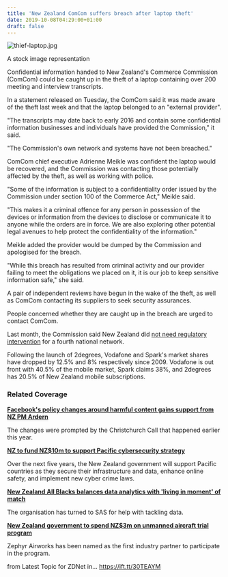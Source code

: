 ```yaml
---
title: 'New Zealand ComCom suffers breach after laptop theft'
date: 2019-10-08T04:29:00+01:00
draft: false
---
```


![thief-laptop.jpg](https://zdnet4.cbsistatic.com/hub/i/2014/08/27/8b5af124-2db1-11e4-9e6a-00505685119a/a8b8a3f6c1965c7559f3671248086d29/thief-laptop.jpg)

A stock image representation

Confidential information handed to New Zealand's Commerce Commission (ComCom) could be caught up in the theft of a laptop containing over 200 meeting and interview transcripts.

In a statement released on Tuesday, the ComCom said it was made aware of the theft last week and that the laptop belonged to an "external provider".

"The transcripts may date back to early 2016 and contain some confidential information businesses and individuals have provided the Commission," it said.

"The Commission's own network and systems have not been breached."

ComCom chief executive Adrienne Meikle was confident the laptop would be recovered, and the Commission was contacting those potentially affected by the theft, as well as working with police.

"Some of the information is subject to a confidentiality order issued by the Commission under section 100 of the Commerce Act," Meikle said.

"This makes it a criminal offence for any person in possession of the devices or information from the devices to disclose or communicate it to anyone while the orders are in force. We are also exploring other potential legal avenues to help protect the confidentiality of the information."

Meikle added the provider would be dumped by the Commission and apologised for the breach.

"While this breach has resulted from criminal activity and our provider failing to meet the obligations we placed on it, it is our job to keep sensitive information safe," she said.

A pair of independent reviews have begun in the wake of the theft, as well as ComCom contacting its suppliers to seek security assurances.

People concerned whether they are caught up in the breach are urged to contact ComCom.

Last month, the Commission said New Zealand did [not need regulatory intervention](https://www.zdnet.com/article/regulatory-intervention-not-needed-to-create-a-fourth-mobile-network-nz-commerce-commission/) for a fourth national network.

Following the launch of 2degrees, Vodafone and Spark's market shares have dropped by 12.5% and 8% respectively since 2009. Vodafone is out front with 40.5% of the mobile market, Spark claims 38%, and 2degrees has 20.5% of New Zealand mobile subscriptions.

### Related Coverage

**[Facebook's policy changes around harmful content gains support from NZ PM Ardern](https://www.zdnet.com/article/facebooks-policy-changes-to-harmful-online-content-gains-support-from-nz-pm-ardern/)**

The changes were prompted by the Christchurch Call that happened earlier this year.

**[NZ to fund NZ$10m to support Pacific cybersecurity strategy](https://www.zdnet.com/article/nz-to-fund-nz10m-to-support-pacific-cybersecurity-strategy/)**

Over the next five years, the New Zealand government will support Pacific countries as they secure their infrastructure and data, enhance online safety, and implement new cyber crime laws.

**[New Zealand All Blacks balances data analytics with 'living in moment' of match](https://www.zdnet.com/article/new-zealand-rugby-kicking-goals-with-data-analytics/)**

The organisation has turned to SAS for help with tackling data.

**[New Zealand government to spend NZ$3m on unmanned aircraft trial program](https://www.zdnet.com/article/new-zealand-government-to-spend-nz3m-on-new-unmanned-aircraft-trial-program/)**

Zephyr Airworks has been named as the first industry partner to participate in the program.

  
  
from Latest Topic for ZDNet in... https://ift.tt/30TEAYM